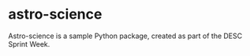 # astro-science
Astro-science is a sample Python package, created as part of the DESC Sprint Week. 
